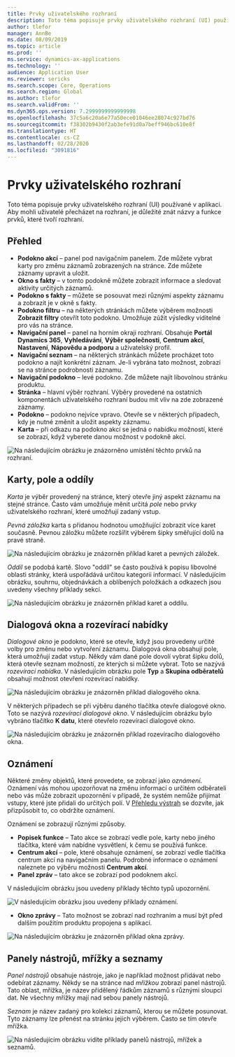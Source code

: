 ```yaml
---
title: Prvky uživatelského rozhraní
description: Toto téma popisuje prvky uživatelského rozhraní (UI) používané v aplikaci.
author: tlefor
manager: AnnBe
ms.date: 08/09/2019
ms.topic: article
ms.prod: ''
ms.service: dynamics-ax-applications
ms.technology: ''
audience: Application User
ms.reviewer: sericks
ms.search.scope: Core, Operations
ms.search.region: Global
ms.author: tlefor
ms.search.validFrom: ''
ms.dyn365.ops.version: 7.2999999999999998
ms.openlocfilehash: 37c5a6c20a6e77a50ece01046ee28074c927bd76
ms.sourcegitcommit: f38302b9430f2ab3efe91d0a7beff946bc610e8f
ms.translationtype: HT
ms.contentlocale: cs-CZ
ms.lasthandoff: 02/28/2020
ms.locfileid: "3091816"
---
```

# <a name="user-interface-elements"></a>Prvky uživatelského rozhraní

Toto téma popisuje prvky uživatelského rozhraní (UI) používané v aplikaci. Aby mohli uživatelé přecházet na rozhraní, je důležité znát názvy a funkce prvků, které tvoří rozhraní.

## <a name="overview"></a>Přehled

- **Podokno akcí** – panel pod navigačním panelem. Zde můžete vybrat karty pro změnu záznamů zobrazených na stránce. Zde můžete záznamy upravit a uložit.  
- **Okno s fakty** – v tomto podokně můžete zobrazit informace a sledovat aktivity určitých záznamů.  
- **Podokno s fakty** – můžete se posouvat mezi různými aspekty záznamu a zobrazit je v okně s fakty.  
- **Podokno filtru** – na některých stránkách můžete výběrem možnosti **Zobrazit filtry** otevřít toto podokno. Umožňuje zúžit výsledky viditelné pro vás na stránce.  
- **Navigační panel** – panel na horním okraji rozhraní. Obsahuje **Portál Dynamics 365**, **Vyhledávání**, **Výběr společnosti**, **Centrum akcí**, **Nastavení**, **Nápovědu a podporu** a uživatelský profil.  
- **Navigační seznam** – na některých stránkách můžete procházet toto podokno a najít konkrétní záznam. Je-li vybrána tato možnost, zobrazí se na stránce podrobnosti záznamu.  
- **Navigační podokno** – levé podokno. Zde můžete najít libovolnou stránku produktu.  
- **Stránka** – hlavní výběr rozhraní. Výběry provedené na ostatních komponentách uživatelského rozhraní budou mít vliv na zde zobrazené záznamy.  
- **Podokno** – podokno nejvíce vpravo. Otevře se v některých případech, kdy je nutné změnit a uložit aspekty záznamu.  
- **Karta** – při odkazu na podokno akcí se jedná o nabídku možností, které se zobrazí, když vyberete danou možnost v podokně akcí.  

![Na následujícím obrázku je znázorněno umístění těchto prvků na rozhraní.](media/user-interface-01.png)

## <a name="tabs-fields-and-sections"></a>Karty, pole a oddíly

*Karta* je výběr provedený na stránce, který otevře jiný aspekt záznamu na stejné stránce. Často vám umožňuje měnit určitá *pole* nebo prvky uživatelského rozhraní, které umožňují zadaný vstup. 

*Pevná záložka* karta s přidanou hodnotou umožňující zobrazit více karet současně. Pevnou záložku můžete rozšířit výběrem šipky směřující dolů na pravé straně.

![Na následujícím obrázku je znázorněn příklad karet a pevných záložek.](media/user-interface-02.png)

*Oddíl* se podobá kartě. Slovo "oddíl" se často používá k popisu libovolné oblasti stránky, která uspořádává určitou kategorii informací. V následujícím obrázku, souhrnu, objednávkách a oblíbených položkách a odkazech jsou uvedeny všechny příklady sekcí.

![Na následujícím obrázku je znázorněn příklad karet a oddílu.](media/user-interface-03.png)

## <a name="dialog-boxes-and-drop-down-menus"></a>Dialogová okna a rozevírací nabídky

*Dialogové okno* je podokno, které se otevře, když jsou provedeny určité volby pro změnu nebo vytvoření záznamu. Dialogová okna obsahují pole, která umožňují zadat vstup. Někdy vám dané pole dovolí vybrat šipku dolů, která otevře seznam možností, ze kterých si můžete vybrat. Toto se nazývá *rozevírací nabídka*. V následujícím obrázku pole **Typ** a **Skupina odběratelů** obsahují možnost otevření rozevírací nabídky.

![Na následujícím obrázku je znázorněn příklad dialogového okna.](media/user-interface-04.png)

V některých případech se při výběru daného tlačítka otevře dialogové okno. Toto se nazývá *rozevírací dialogové okno*. V následujícím obrázku bylo vybráno tlačítko **K datu**, které otevřelo rozevírací dialogové okno.

![Na následujícím obrázku je znázorněn příklad rozevíracího dialogového okna.](media/user-interface-05.png)

## <a name="notifications"></a>Oznámení

Některé změny objektů, které provedete, se zobrazí jako *oznámení*. Oznámení vás mohou upozorňovat na změnu informací o určitém odběrateli nebo vás může zobrazit upozornění v případě, že systém nemůže přijímat vstupy, které jste přidali do určitých polí. V [Přehledu výstrah](../get-started/alerts-overview.md) se dozvíte, jak přizpůsobit to, co obdržíte oznámení.

Oznámení se zobrazují různými způsoby.
- **Popisek funkce** – Tato akce se zobrazí vedle pole, karty nebo jiného tlačítka, které vám nabídne vysvětlení, k čemu se používá funkce. 
- **Centrum akcí** – pole, které obsahuje oznámení, se zobrazí vedle tlačítka centrum akcí na navigačním panelu. Podrobné informace o oznámení naleznete po výběru možnosti **Centrum akcí**.  
- **Panel zpráv** – tato akce se zobrazí pod podoknem akcí.  

V následujícím obrázku jsou uvedeny příklady těchto typů upozornění.

![V následujícím obrázku jsou uvedeny příklady oznámení.](media/user-interface-06.png)

- **Okno zprávy** – Tato možnost se zobrazí nad rozhraním a musí být před dalším použitím produktu propojena s aplikací.  

![Na následujícím obrázku je znázorněn příklad okna zprávy.](media/user-interface-07.png)

## <a name="toolbars-grids-and-lists"></a>Panely nástrojů, mřížky a seznamy

*Panel nástrojů* obsahuje nástroje, jako je například možnost přidávat nebo odebírat záznamy. Někdy se na stránce nad *mřížkou* zobrazí panel nástrojů. Tato oblast, mřížka, je název přidělený řádkům záznamů s různými sloupci dat. Ne všechny mřížky mají nad sebou panely nástrojů.

*Seznam* je název zadaný pro kolekci záznamů, kterou se můžete posunovat. Tyto záznamy lze přenést na stránku jejich výběrem. Často se tím otevře mřížka.

![Na následujícím obrázku vidíte příklady panelů nástrojů, mřížek a seznamů.](media/user-interface-08.png)
